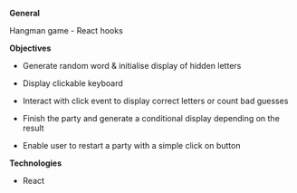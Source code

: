 **General** 

Hangman game - React hooks

**Objectives**

- Generate random word & initialise display of hidden letters

- Display clickable keyboard

- Interact with click event to display correct letters or count bad guesses

- Finish the party and generate a conditional display depending on the result

- Enable user to restart a party with a simple click on button


**Technologies**

- React 

